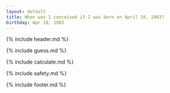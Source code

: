 ```yaml
---
layout: default
title: When was I conceived if I was born on April 18, 1903?
birthday: Apr 18, 1903
---
```


{% include header.md %}

{% include guess.md %}

{% include calculate.md %}

{% include safety.md %}

{% include footer.md %}




